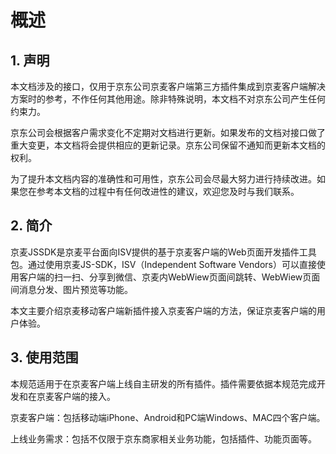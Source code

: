 # 概述

## 1. 声明

本文档涉及的接口，仅用于京东公司京麦客户端第三方插件集成到京麦客户端解决方案时的参考，不作任何其他用途。除非特殊说明，本文档不对京东公司产生任何约束力。

京东公司会根据客户需求变化不定期对文档进行更新。如果发布的文档对接口做了重大变更，本文档将会提供相应的更新记录。京东公司保留不通知而更新本文档的权利。

为了提升本文档内容的准确性和可用性，京东公司会尽最大努力进行持续改进。如果您在参考本文档的过程中有任何改进性的建议，欢迎您及时与我们联系。

## 2. 简介

京麦JSSDK是京麦平台面向ISV提供的基于京麦客户端的Web页面开发插件工具包。通过使用京麦JS-SDK，ISV（Independent Software Vendors）可以直接使用客户端的扫一扫、分享到微信、京麦内WebWiew页面间跳转、WebWiew页面间消息分发、图片预览等功能。

本文主要介绍京麦移动客户端新插件接入京麦客户端的方法，保证京麦客户端的用户体验。

## 3. 使用范围

本规范适用于在京麦客户端上线自主研发的所有插件。插件需要依据本规范完成开发和在京麦客户端的接入。 

京麦客户端：包括移动端iPhone、Android和PC端Windows、MAC四个客户端。

上线业务需求：包括不仅限于京东商家相关业务功能，包括插件、功能页面等。